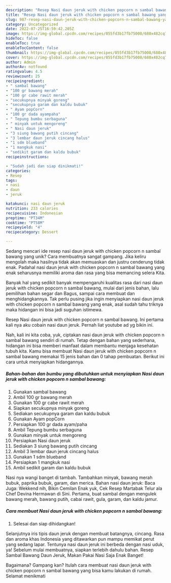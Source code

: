 ```yaml
---
description: "Resep Nasi daun jeruk with chicken popcorn n sambal bawang yang Bisa Manjain Lidah"
title: "Resep Nasi daun jeruk with chicken popcorn n sambal bawang yang Bisa Manjain Lidah"
slug: 987-resep-nasi-daun-jeruk-with-chicken-popcorn-n-sambal-bawang-yang-bisa-manjain-lidah
category: Uncategorized
date: 2022-07-25T16:59:42.205Z
image: https://img-global.cpcdn.com/recipes/055fd3b17fb75008/680x482cq70/nasi-daun-jeruk-with-chicken-popcorn-n-sambal-bawang-foto-resep-utama.jpg
hideToc: false
enableToc: true
enableTocContent: false
thumbnail: https://img-global.cpcdn.com/recipes/055fd3b17fb75008/680x482cq70/nasi-daun-jeruk-with-chicken-popcorn-n-sambal-bawang-foto-resep-utama.jpg
cover: https://img-global.cpcdn.com/recipes/055fd3b17fb75008/680x482cq70/nasi-daun-jeruk-with-chicken-popcorn-n-sambal-bawang-foto-resep-utama.jpg
author: Admin
authorAv: notfound
ratingvalue: 4.5
reviewcount: 25
recipeingredient:
- " sambal bawang"
- "100 gr bawang merah"
- "100 gr cabe rawit merah"
- "secukupnya minyak goreng"
- "secukupnya garam dan kaldu bubuk"
- " Ayam popCorn"
- "100 gr dada ayampaha"
- " Tepung bumbu serbaguna"
- " minyak untuk mengoreng"
- " Nasi daun jeruk"
- "3 siung bawang putih cincang"
- "3 lembar daun jeruk cincang halus"
- "1 sdm blueband"
- "1 mangkuk nasi"
- "sedikit garam dan kaldu bubuk"
recipeinstructions:

- "Sudah jadi dan siap dinikmati!"
categories:
- Resep
tags:
- nasi
- daun
- jeruk

katakunci: nasi daun jeruk 
nutrition: 233 calories
recipecuisine: Indonesian
preptime: "PT34M"
cooktime: "PT58M"
recipeyield: "4"
recipecategory: Dessert

---
```





Sedang mencari ide resep nasi daun jeruk with chicken popcorn n sambal bawang yang unik? Cara membuatnya sangat gampang. Jika keliru mengolah maka hasilnya tidak akan memuaskan dan justru cenderung tidak enak. Padahal nasi daun jeruk with chicken popcorn n sambal bawang yang enak seharusnya memiliki aroma dan rasa yang bisa memancing selera Kita.





Banyak hal yang sedikit banyak mempengaruhi kualitas rasa dari nasi daun jeruk with chicken popcorn n sambal bawang, mulai dari jenis bahan, lalu pemilihan bahan segar dan Bagus, sampai cara membuat dan menghidangkannya. Tak perlu pusing jika ingin menyiapkan nasi daun jeruk with chicken popcorn n sambal bawang yang enak,      asal sudah tahu triknya maka hidangan ini bisa jadi suguhan istimewa.














Resep Nasi daun jeruk with chicken popcorn n sambal bawang. Ini pertama kali nya aku cobain nasi daun jeruk. Pernah liat youtube ad yg bikin ini.






Nah, kali ini kita coba, yuk, ciptakan nasi daun jeruk with chicken popcorn n sambal bawang sendiri di rumah. Tetap dengan bahan yang sederhana, hidangan ini bisa memberi manfaat dalam membantu menjaga kesehatan tubuh kita. Kamu bisa membuat Nasi daun jeruk with chicken popcorn n sambal bawang memakai 15 jenis bahan dan 0 tahap pembuatan. Berikut ini cara untuk menyiapkan hidangannya.

<!--inarticleads1-->

##### Bahan-bahan dan bumbu yang dibutuhkan untuk menyiapkan Nasi daun jeruk with chicken popcorn n sambal bawang:

1. Gunakan  sambal bawang
1. Ambil 100 gr bawang merah
1. Gunakan 100 gr cabe rawit merah
1. Siapkan secukupnya minyak goreng
1. Sediakan secukupnya garam dan kaldu bubuk
1. Gunakan  Ayam popCorn
1. Persiapkan 100 gr dada ayam/paha
1. Ambil  Tepung bumbu serbaguna
1. Gunakan  minyak untuk mengoreng
1. Persiapkan  Nasi daun jeruk
1. Sediakan 3 siung bawang putih cincang
1. Ambil 3 lembar daun jeruk cincang halus
1. Gunakan 1 sdm blueband
1. Persiapkan 1 mangkuk nasi
1. Ambil sedikit garam dan kaldu bubuk


Nasi nya wangi banget di tambah. Tambahkan minyak, bawang merah bubuk, paprika bubuk, garam, dan merica. Bahan nasi daun jeruk: Baca Juga: Wekkend nih, Bikin Cemilan Enak yuk, Cek Resep Martabak Telur ala Chef Devina Hermawan di Sini. Pertama, buat sambal dengan mengulek bawang merah, bawang putih, cabai rawit, gula, garam, dan kaldu jamur. 

<!--inarticleads2-->

##### Cara membuat Nasi daun jeruk with chicken popcorn n sambal bawang:


1. Selesai dan siap dihidangkan!

Selanjutnya iris tipis daun jeruk dengan membuat batangnya, cincang. Rasa dan aroma khas Indonesia yang ditawarkan pun mampu memikat perut yang sedang lapar. Tentunya nasi daun jeruk ini berbeda dengan nasi uduk, ya! Sebelum mulai membuatnya, siapkan terlebih dahulu bahan. Resep Sambal Bawang Daun Jeruk, Makan Pakai Nasi Saja Enak Banget! 

Bagaimana? Gampang kan? Itulah cara membuat nasi daun jeruk with chicken popcorn n sambal bawang yang bisa kamu lakukan di rumah. Selamat menikmati
